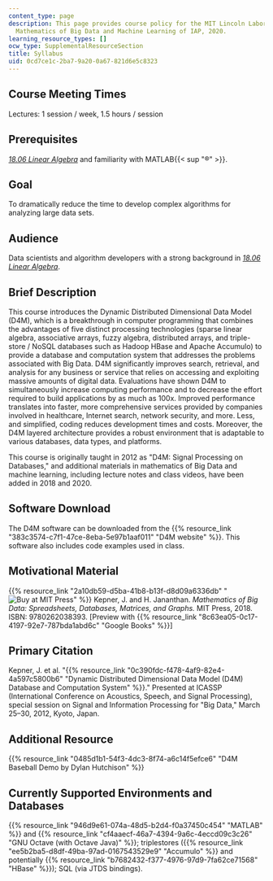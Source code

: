 ```yaml
---
content_type: page
description: This page provides course policy for the MIT Lincoln Laboratory course,
  Mathematics of Big Data and Machine Learning of IAP, 2020.
learning_resource_types: []
ocw_type: SupplementalResourceSection
title: Syllabus
uid: 0cd7ce1c-2ba7-9a20-0a67-821d6e5c8323
---
```


Course Meeting Times
--------------------

Lectures: 1 session / week, 1.5 hours / session

Prerequisites
-------------

[_18.06 Linear Algebra_](/courses/18-06sc-linear-algebra-fall-2011) and familiarity with MATLAB{{< sup "®" >}}.

Goal
----

To dramatically reduce the time to develop complex algorithms for analyzing large data sets.

Audience
--------

Data scientists and algorithm developers with a strong background in [_18.06 Linear Algebra_](/courses/18-06sc-linear-algebra-fall-2011).

Brief Description
-----------------

This course introduces the Dynamic Distributed Dimensional Data Model (D4M), which is a breakthrough in computer programming that combines the advantages of five distinct processing technologies (sparse linear algebra, associative arrays, fuzzy algebra, distributed arrays, and triple-store / NoSQL databases such as Hadoop HBase and Apache Accumulo) to provide a database and computation system that addresses the problems associated with Big Data. D4M significantly improves search, retrieval, and analysis for any business or service that relies on accessing and exploiting massive amounts of digital data. Evaluations have shown D4M to simultaneously increase computing performance and to decrease the effort required to build applications by as much as 100x. Improved performance translates into faster, more comprehensive services provided by companies involved in healthcare, Internet search, network security, and more. Less, and simplified, coding reduces development times and costs. Moreover, the D4M layered architecture provides a robust environment that is adaptable to various databases, data types, and platforms.

This course is originally taught in 2012 as "D4M: Signal Processing on Databases," and additional materials in mathematics of Big Data and machine learning, including lecture notes and class videos, have been added in 2018 and 2020.

Software Download
-----------------

The D4M software can be downloaded from the {{% resource_link "383c3574-c7f1-47ce-8eba-5e97b1aaf011" "D4M website" %}}. This software also includes code examples used in class.

Motivational Material
---------------------

{{% resource_link "2a10db59-d5ba-41b8-b13f-d8d09a6336db" "![Buy at MIT Press](/images/mp_logo.gif)" %}} Kepner, J. and H. Jananthan. _Mathematics of Big Data: Spreadsheets, Databases, Matrices, and Graphs._ MIT Press, 2018. ISBN: 9780262038393. \[Preview with {{% resource_link "8c63ea05-0c17-4197-92e7-787bda1abd6c" "Google Books" %}}\]

Primary Citation
----------------

Kepner, J. et al. "{{% resource_link "0c390fdc-f478-4af9-82e4-4a597c5800b6" "Dynamic Distributed Dimensional Data Model (D4M) Database and Computation System" %}}." Presented at ICASSP (International Conference on Acoustics, Speech, and Signal Processing), special session on Signal and Information Processing for "Big Data," March 25–30, 2012, Kyoto, Japan.

Additional Resource
-------------------

{{% resource_link "0485d1b1-54f3-4dc3-8f74-a6c14f5efce6" "D4M Baseball Demo by Dylan Hutchison" %}}

Currently Supported Environments and Databases
----------------------------------------------

{{% resource_link "946d9e61-074a-48d5-b2d4-f0a37450c454" "MATLAB" %}} and {{% resource_link "cf4aaecf-46a7-4394-9a6c-4eccd09c3c26" "GNU Octave (with Octave Java)" %}}; triplestores ({{% resource_link "ee5b2ba5-d8df-49ba-97ad-0167543529e9" "Accumulo" %}} and potentially {{% resource_link "b7682432-f377-4976-97d9-7fa62ce71568" "HBase" %}}); SQL (via JTDS bindings).